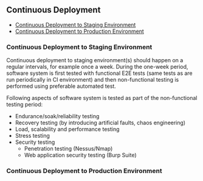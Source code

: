 ## Continuous Deployment

- [Continuous Deployment to Staging Environment](#cdstaging)
- [Continuous Deployment to Production Environment](#cdproduction)

### <a name="cdstaging"></a> Continuous Deployment to Staging Environment
Continuous deployment to staging environment(s) should happen on a regular intervals, for example
once a week. During the one-week period, software system is first tested with functional E2E tests (same tests
as are run periodically in CI environment) and then non-functional testing is performed using preferable automated
test.

Following aspects of software system is tested as part of the non-functional testing period:
- Endurance/soak/reliability testing
- Recovery testing (by introducing artificial faults, chaos engineering)
- Load, scalability and performance testing
- Stress testing
- Security testing
  - Penetration testing (Nessus/Nmap)
  - Web application security testing (Burp Suite)

### <a name="cdproduction"></a> Continuous Deployment to Production Environment
